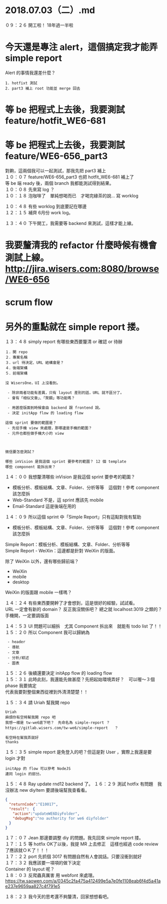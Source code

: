 # 2018.07.03（二）.md

０９：２６ 開工啦！ 18年過一半啦  
# 今天還是專注 alert，這個搞定我才能弄 simple report  
Alert 的事情我還差什麼？  
```
1. hotfixt 測試
2. part3 補上 root 功能並 merge 回去
```
# 等 be 把程式上去後，我要測試 feature/hotfit_WE6-681
# 等 be 把程式上去後，我要測試 feature/WE6-656_part3

對齁，這兩個我可以一起測試，那我先把 part3 補上  
１０：０７ feature/WE6-656_part3 也把 hotfit_WE6-681 補上了  
等 be 端 ready 後，兩個 branch 我都能測試得到結果。  
１０：０８ 先來寫 log ？  
１０：１８ 泡咖啡了　單純想喝而已　才喝完綠茶的說... 寫 worklog   

１０：４８ 有些 worklog 到底要記在哪邊  
１２：１５ 補齊 6月份 work log。  

１３：４０ 下午開工，我需要等 backend 來測試，這樣才能上線。  

# 我要釐清我的 refactor 什麼時候有機會測試上線。 http://jira.wisers.com:8080/browse/WE6-656
# scrum flow
# 另外的重點就在 simple report 搂。

１３：４８ simply report 有哪些東西要釐清 or 確認 or 待辦  
```
１．開 repo
２．專案名稱
３．url 待決定、URL 結構會是？
４．後端架構
５．前端架構

沒 WisersOne，UI 上沒看到。

 - 除非兩者功能有差異，只有 layout 差別的話，URL 就不區分了。
 - 會有「相似文章」、「聚纇」等功能嗎？

 - 用甚麼版面到時候會由 backend 跟 frontend 說。
 - 決定 initApp flow 的 loading flow

這個 sprint 要做的範圍是？
 - 先從手機 view 來處理，那哪邊是手機的範圍？
 - 元件也都些做手機大小的 view



微信要怎麼測試？

哪些 inVision 是我這個 sprint 要參考的範圍？ 12 個 template
哪些 component 能拆出來？

```

１４：００ 我想釐清哪些 inVision 是我這個 sprint 要參考的範圍？  
 - 模板分析、模板結構、文章、Folder、分析等等　這個對！參考 component 該怎麼拆  
 - Web-Standard 不是，這 sprint 應該先 mobile
 - Email-Standard 這是後端在用的
 
１４：０９ 所以這個 sprint 中「Simple Report」只有這點對我有幫助  
 - 模板分析、模板結構、文章、Folder、分析等等　這個對！參考 component 該怎麼拆

Simple Report：模板分析、模板結構、文章、Folder、分析等等  
Simple Report - WeiXin：這邊都是針對 WeiXin 的版面。  

除了 WeiXin 以外，還有哪些歸前端？  
 - WeiXin
 - mobile
 - desktop

WeiXin 的版面跟 mobile 一樣嗎？  

１４：２４ 有些東西要開幹了才會想到，這是很好的經驗，試試看。  
URL 一定會有新的 domain？ 反正我沒關係吧？ 總之就 localhost:3019 之類的？  
手機開，一定要調版面  

１４：５３ UI 問題可以細拆　尤其 Component 拆出來　就能有 todo list 了！！  
１５：２０ 所以 Component 我可以歸納為  
```
 - header
 - 導航
 - 文章
 - 分析/綜述
 - 圖表
```
１５：２６ 後續還要決定 initApp flow 的 loading flow  
１５：３１ 此時此刻，我還能先做甚麼？先把起始環境弄好？　可以喔～３個 phase 我要搞定  
代表我要對整個東西從裡到外清清楚楚！！  

１５：３４ 請 Uriah 幫我開 repo  
```
Uriah
麻煩你有空時幫我開 repo 吧
我想一樣是 tw-we6底下吧？　先命名為 simple-report ？
https://gitlab.wisers.com/tw-we6/simple-report   ？

有空時在幫我弄就好
thanks
```

１５：３５ simple report 是免登入的吧？但這是對 User ，實際上我還是要 login 才對
```
initApp 的 flow 可以參考 NodeJS
連同 login 的部分。
```

１５：４８ Ray update rnd12 backend 了。
１６：２９ 測試 hotfix 有問題　我沒辦法 new diyItem 要請後端幫我查看看。
```json
{
　"returnCode":"E10017",
　"result":　{
　　"action":"updateWE6DiyFolder",
　　"debugMsg":"no authority for we6 diyfolder"
　}
}
```
１７：０７ Jean 那邊要調整 diy 的問題。我先回來 simple report 搂。  
１７：１５ 等 hotfix OK了以後，我提 MR 上去修正　這樣也經過 code review 了應該就ＯＫ了！！！  
１７：２２ port 先抓個 3017 有問題自然有人會說話。只要沒衝到就好  
１７：３２ 我應該要一項項的做下決定  
Container 的 layout 呢？  
１８：０３ 反爬蟲真厲害 用 webfont 來處理。  
https://tw.saowen.com/a/0345c2fa475a412499e5a7e0fe1108eab6f4d5a41ae237e9659aa827c4f791e5  

１８：２３ 我今天的思考還不夠釐清，回家想想看吧。  
